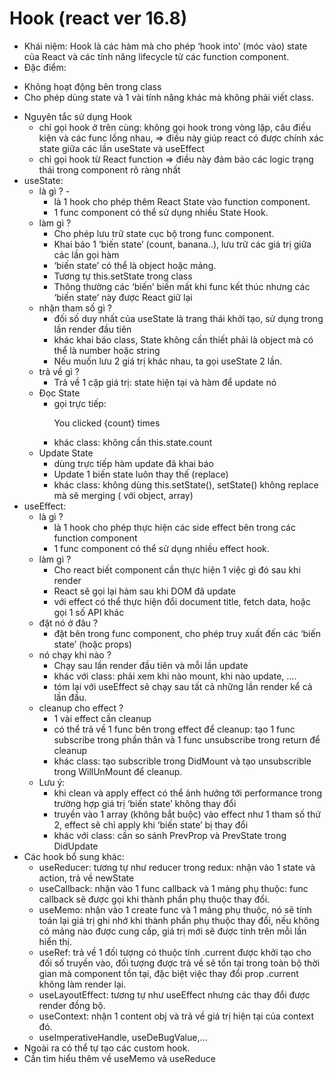 




# Hook (react ver 16.8)
* Khái niệm: Hook là các hàm mà cho phép ‘hook into’ (móc vào) state của React và các tính năng lifecycle từ các function component. 
* Đặc điểm:
- Không hoạt động bên trong class
- Cho phép dùng state và 1 vài tính năng khác mà không phải viết class.
* Nguyên tắc sử dụng Hook
    * chỉ gọi hook ở trên cùng: không gọi hook trong vòng lặp, câu điều kiện và các func lồng nhau, => điều này giúp react có được chính xác state giữa các lần useState và useEffect
    * chỉ gọi hook từ React function => điều này đảm bảo các logic trạng thái trong component rõ ràng nhất
* useState: 
    * là gì ? -
        *  là 1 hook cho phép thêm React State vào function component.
        * 1 func component có thể sử dụng nhiều State Hook.
    * làm gì ? 
        * Cho phép lưu trữ state cục bộ trong func component.
        * Khai báo 1 ‘biến state’ (count, banana..), lưu trữ các giá trị giữa các lần gọi hàm
        * ‘biến state’ có thể là object hoặc mảng.
        * Tương tự this.setState trong class
        * Thông thường các ‘biến’ biến mất khi func kết thúc nhưng các ‘biến state’ này được React giữ lại
    * nhận tham số gì ?
        * đối số duy nhất của useState là trang thái khởi tạo, sử dụng trong lần render đầu tiên
        * khác khai báo class, State không cần thiết phải là object mà có thể là number hoặc string
        * Nếu muốn lưu 2 giá trị khác nhau, ta gọi useState 2 lần.
    * trả về gì ? 
        * Trả về 1 cặp giá trị: state hiện tại và hàm để update nó
    * Đọc State
        * gọi trực tiếp:  <p>You clicked {count} times</p> 
        * khác class: không cần this.state.count
    * Update State
        * dùng trực tiếp hàm update đã khai báo
        * Update 1 biến state luôn thay thế (replace)
        * khác class: không dùng this.setState(), setState() không replace mà sẽ merging ( với object, array)
* useEffect:
    * là gì ?
        * là 1 hook cho phép thực hiện các side effect bên trong các function component
        * 1 func component có thể sử dụng nhiều effect hook.
    * làm gì ?
        * Cho react biết component cần thực hiện 1 việc gì đó sau khi render
        * React sẽ gọi lại hàm sau khi DOM đã update
        * với effect có thể thực hiện đổi document title, fetch data, hoặc gọi 1 số API khác
    * đặt nó ở đâu ?
        * đặt bên trong func component, cho phép truy xuất đến các ‘biến state’ (hoặc props)
    * nó chạy khi nào ?
        * Chạy sau lần render đầu tiên và mỗi lần update
        * khác với class: phải xem khi nào mount, khi nào update, ….
        * tóm lại với useEffect sẽ chạy sau tất cả những lần render kể cả lần đầu.
    * cleanup cho effect ?
        * 1 vài effect cần cleanup
        * có thể trả về 1 func bên trong effect để cleanup: tạo 1 func subscribe trong phần thân và 1 func unsubscribe trong return để cleanup
        * khác class: tạo subscrible trong DidMount và tạo unsubscrible trong WillUnMount để cleanup.
    * Lưu ý: 
        * khi clean và apply effect có thể ảnh hưởng tới performance trong trường hợp giá trị ‘biến state’ không thay đổi
        * truyền vào 1 array (không bắt buộc) vào effect như 1 tham số thứ 2, effect sẽ chỉ apply khi ‘biến state’ bị thay đổi
        * khác với class: cần so sánh PrevProp và PrevState trong DidUpdate
* Các hook bổ sung khác: 
    * useReducer: tương tự như reducer trong redux: nhận vào 1 state và action, trả về newState
    * useCallback: nhận vào 1 func callback và 1 mảng phụ thuộc: func callback sẽ được gọi khi thành phần phụ thuộc thay đổi.
    * useMemo: nhận vào 1 create func và 1 mảng phụ thuộc, nó sẽ tính toán lại giá trị ghi nhớ khi thành phần phụ thuộc thay đổi, nếu không có mảng nào được cung cấp, giá trị mới sẽ được tính trên mỗi lần hiển thị.
    * useRef: trả về 1 đối tượng có thuộc tính .current được khởi tạo cho đối số truyền vào, đối tượng được trả về sẽ tồn tại trong toàn bộ thời gian mà component tồn tại, đặc biệt việc thay đổi prop .current không làm render lại.
    * useLayoutEffect: tương tự như useEffect nhưng các thay đổi được render đồng bộ.
    * useContext: nhận 1 content obj và trả về giá trị hiện tại của context đó.
    * useImperativeHandle, useDeBugValue,…
* Ngoài ra có thể tự tạo các custom hook. 
* Cần tìm hiểu thêm về useMemo và useReduce
